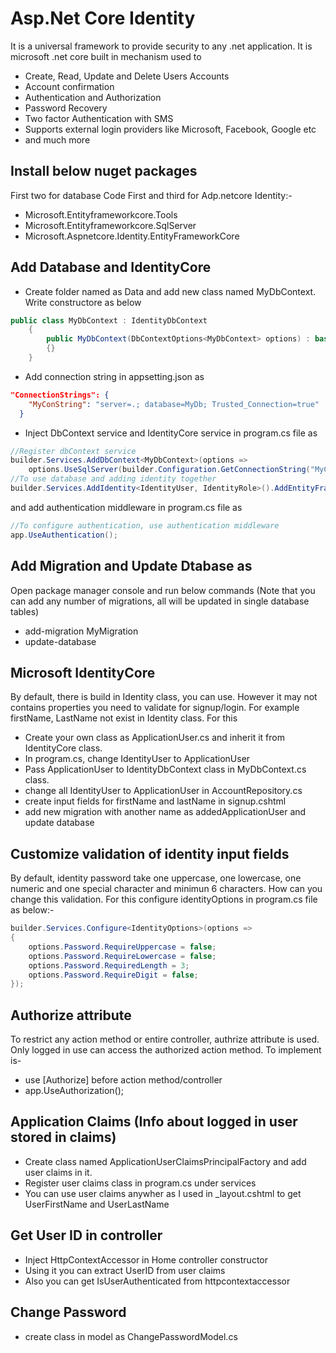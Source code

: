 # Asp.Net Core Identity

It is a universal framework to provide security to any .net application. It is microsoft .net core built in mechanism used to
* Create, Read, Update and Delete Users Accounts
* Account confirmation
* Authentication and Authorization
* Password Recovery
* Two factor Authentication with SMS
* Supports external login providers like Microsoft, Facebook, Google etc
* and much more


## Install below nuget packages
First two for database Code First and third for Adp.netcore Identity:-
* Microsoft.Entityframeworkcore.Tools
* Microsoft.Entityframeworkcore.SqlServer
* Microsoft.Aspnetcore.Identity.EntityFrameworkCore


## Add Database and IdentityCore
* Create folder named as Data and add new class named MyDbContext. Write constructore as below
```c#
public class MyDbContext : IdentityDbContext
    {
        public MyDbContext(DbContextOptions<MyDbContext> options) : base(options)
        {}
    }
```
* Add connection string in appsetting.json as 
```json
"ConnectionStrings": {
    "MyConString": "server=.; database=MyDb; Trusted_Connection=true"
  }
```
* Inject DbContext service and IdentityCore service in program.cs file as
```c#
//Register dbContext service
builder.Services.AddDbContext<MyDbContext>(options =>
    options.UseSqlServer(builder.Configuration.GetConnectionString("MyConString")));
//To use database and adding identity together
builder.Services.AddIdentity<IdentityUser, IdentityRole>().AddEntityFrameworkStores<MyDbContext>();
```
and add authentication middleware in program.cs file as
```c#
//To configure authentication, use authentication middleware
app.UseAuthentication();
```

## Add Migration and Update Dtabase as
Open package manager console and run below commands
(Note that you can add any number of migrations, all will be updated in single database tables)
* add-migration MyMigration
* update-database

## Microsoft IdentityCore
By default, there is build in Identity class, you can use. However it may not contains properties you need to validate for signup/login. For example firstName, LastName not exist in Identity class.
For this 
* Create your own class as ApplicationUser.cs and inherit it from IdentityCore class.
* In program.cs, change IdentityUser to ApplicationUser
* Pass ApplicationUser to IdentityDbContext class in MyDbContext.cs class. 
* change all IdentityUser to ApplicationUser in AccountRepository.cs
* create input fields for firstName and lastName in signup.cshtml
* add new migration with another name as addedApplicationUser and update database

## Customize validation of identity input fields
By default, identity password take one uppercase, one lowercase, one numeric and one special character and minimun 6 characters. How can you change this validation. For this configure identityOptions in program.cs file as below:-
```c#
builder.Services.Configure<IdentityOptions>(options =>
{
    options.Password.RequireUppercase = false;
    options.Password.RequireLowercase = false;
    options.Password.RequiredLength = 3;
    options.Password.RequireDigit = false;
});
```

## Authorize attribute
To restrict any action method or entire controller, authrize attribute is used. Only logged in use can access the authorized action method. To implement is-
* use [Authorize] before action method/controller
* app.UseAuthorization(); 

## Application Claims (Info about logged in user stored in claims)
* Create class named ApplicationUserClaimsPrincipalFactory and add user claims in it.
* Register user claims class in program.cs under services
* You can use user claims anywher as I used in _layout.cshtml to get UserFirstName and UserLastName

## Get User ID in controller
* Inject HttpContextAccessor in Home controller constructor
* Using it you can extract UserID from user claims
* Also you can get IsUserAuthenticated from httpcontextaccessor

## Change Password
* create class in model as ChangePasswordModel.cs
